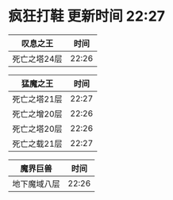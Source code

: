# 疯狂打鞋 更新时间 22:27

| 叹息之王   | 时间    |
|--------|-------|
| 死亡之塔24层 | 22:26 |

| 猛魔之王   | 时间    |
|--------|-------|
| 死亡之塔21层 | 22:27 |
| 死亡之增20层 | 22:26 |
| 死亡之塔20层 | 22:26 |
| 死亡之载21层 | 22:27 |

| 魔界巨兽   | 时间    |
|--------|-------|
| 地下魔域八层 | 22:26 |